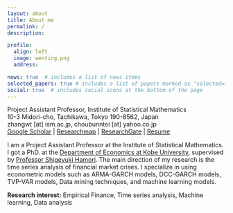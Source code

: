 ```yaml
---
layout: about
title: About me
permalink: /
description: 

profile:
  align: left
  image: wenting.png
  address: 

news: true  # includes a list of news items
selected_papers: true # includes a list of papers marked as "selected={true}"
social: true  # includes social icons at the bottom of the page
---
```


Project Assistant Professor, Institute of Statistical Mathematics<br>
10-3 Midori-cho, Tachikawa, Tokyo 190-8562, Japan<br>
zhangwt [at] ism.ac.jp, choubunntei [at] yahoo.co.jp<br>
[Google Scholar](https://scholar.google.com/citations?hl=en&user=JLESkCEAAAAJ) | [Researchmap](https://researchmap.jp/wentingzhang) | [ResearchGate](https://www.researchgate.net/profile/Zhang-Wenting-3) | [Resume](https://drive.google.com/file/d/1xNkwjBDwVoLp1HN6TrarFNcnltSBOFfD/view?usp=sharing) 


I am a Project Assistant Professor at the Institute of Statistical Mathematics. I got a PhD. at the [Department of Economics at Kobe University](http://www.econ.kobe-u.ac.jp/), supervised by [Professor Shigeyuki Hamori](http://www2.kobe-u.ac.jp/~hamori/). The main direction of my research is the time series analysis of financial market crises. I specialize in using econometric models such as ARMA-GARCH models, DCC-GARCH models, TVP-VAR models, Data mining techniques, and machine learning models.



**Research interest:** Empirical Finance, Time series analysis, Machine learning, Data analysis
